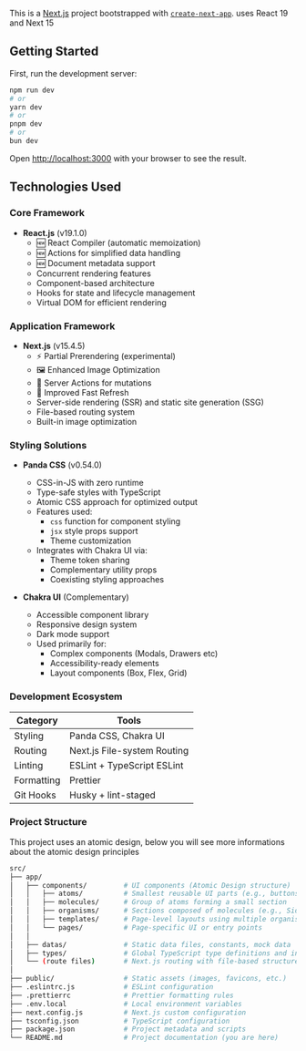 This is a [Next.js](https://nextjs.org) project bootstrapped with [`create-next-app`](https://nextjs.org/docs/app/api-reference/cli/create-next-app). uses React 19 and Next 15

## Getting Started

First, run the development server:

```bash
npm run dev
# or
yarn dev
# or
pnpm dev
# or
bun dev
```

Open [http://localhost:3000](http://localhost:3000) with your browser to see the result.

## Technologies Used

### Core Framework

- **React.js** (v19.1.0)
  - 🆕 React Compiler (automatic memoization)
  - 🆕 Actions for simplified data handling
  - 🆕 Document metadata support
  - Concurrent rendering features
  - Component-based architecture
  - Hooks for state and lifecycle management
  - Virtual DOM for efficient rendering

### Application Framework

- **Next.js** (v15.4.5)
  - ⚡ Partial Prerendering (experimental)
  - 🖼 Enhanced Image Optimization
  - 📁 Server Actions for mutations
  - 🔄 Improved Fast Refresh
  - Server-side rendering (SSR) and static site generation (SSG)
  - File-based routing system
  - Built-in image optimization

### Styling Solutions

- **Panda CSS** (v0.54.0)

  - CSS-in-JS with zero runtime
  - Type-safe styles with TypeScript
  - Atomic CSS approach for optimized output
  - Features used:
    - `css` function for component styling
    - `jsx` style props support
    - Theme customization
  - Integrates with Chakra UI via:
    - Theme token sharing
    - Complementary utility props
    - Coexisting styling approaches

- **Chakra UI** (Complementary)
  - Accessible component library
  - Responsive design system
  - Dark mode support
  - Used primarily for:
    - Complex components (Modals, Drawers etc)
    - Accessibility-ready elements
    - Layout components (Box, Flex, Grid)

### Development Ecosystem

| Category   | Tools                       |
| ---------- | --------------------------- |
| Styling    | Panda CSS, Chakra UI        |
| Routing    | Next.js File-system Routing |
| Linting    | ESLint + TypeScript ESLint  |
| Formatting | Prettier                    |
| Git Hooks  | Husky + lint-staged         |

### Project Structure

This project uses an atomic design, below you will see more informations about the atomic design principles

```bash
src/
├── app/
│   ├── components/         # UI components (Atomic Design structure)
│   │   ├── atoms/          # Smallest reusable UI parts (e.g., buttons, icons)
│   │   ├── molecules/      # Group of atoms forming a small section
│   │   ├── organisms/      # Sections composed of molecules (e.g., Sidebar)
│   │   ├── templates/      # Page-level layouts using multiple organisms
│   │   └── pages/          # Page-specific UI or entry points
│   │
│   ├── datas/              # Static data files, constants, mock data
│   ├── types/              # Global TypeScript type definitions and interfaces
│   └── (route files)       # Next.js routing with file-based structure
│
├── public/                 # Static assets (images, favicons, etc.)
├── .eslintrc.js            # ESLint configuration
├── .prettierrc             # Prettier formatting rules
├── .env.local              # Local environment variables
├── next.config.js          # Next.js custom configuration
├── tsconfig.json           # TypeScript configuration
├── package.json            # Project metadata and scripts
└── README.md               # Project documentation (you are here)
```
